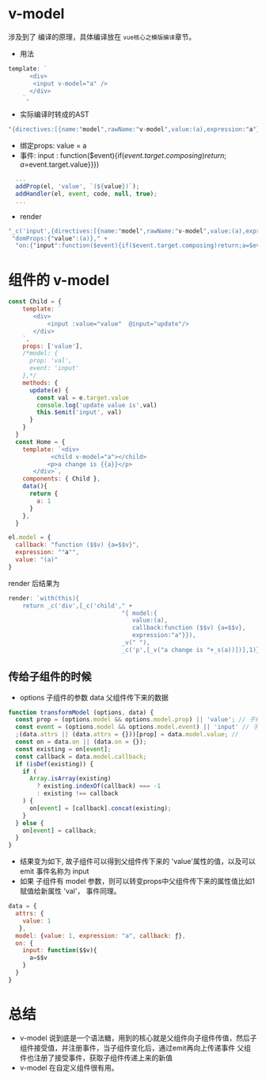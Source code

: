 # v-model 
涉及到了 编译的原理，具体编译放在 ```vue核心之模版编译```章节。

- 用法
```javascript
template: `
      <div>
       <input v-model="a" />
      </div>
    `,
```

- 实际编译时转成的AST 
```javascript
"{directives:[{name:"model",rawName:"v-model",value:(a),expression:"a"}],domProps:{"value":(a)},on:{"input":function($event){if($event.target.composing)return;a=$event.targe
```

- 绑定props: value = a
- 事件: input : function($event){if($event.target.composing)return;a=$event.target.value}}})
```javascript
  ...
  addProp(el, 'value', `(${value})`);
  addHandler(el, event, code, null, true);
  ...
```
- render
```javascript
"_c('input',{directives:[{name:"model",rawName:"v-model",value:(a),expression:"a"}]," +
 "domProps:{"value":(a)}," +
  "on:{"input":function($event){if($event.target.composing)return;a=$event.target.value}}})"
```


# 组件的 v-model

```javascript
const Child = {
    template: `
       <div>
           <input :value="value"  @input="update"/>
       </div>
    `,
    props: ['value'],
    /*model: {
      prop: 'val',
      event: 'input'
    },*/
    methods: {
      update(e) {
        const val = e.target.value
        console.log('update value is',val)
        this.$emit('input', val)
      }
    }
  }
  const Home = {
    template: `<div>
            <child v-model="a"></child>
           <p>a change is {{a}}</p>
       </div>`,
    components: { Child },
    data(){
      return {
        a: 1
      }
    },
  }
```


```javascript
el.model = {
  callback: "function ($$v) {a=$$v}",
  expression: ""a"",
  value: "(a)"
}
```
render 后结果为 

```javascript
render: `with(this){
    return _c('div',[_c('child'," +
                                "{ model:{ 
                                   value:(a),
                                   callback:function ($$v) {a=$$v},
                                   expression:"a"}}),
                                _v(" "),
                                _c('p',[_v("a change is "+_s(a))])],1)}`


```

## 传给子组件的时候 
- options 子组件的参数 data 父组件传下来的数据
```javascript
function transformModel (options, data) {
  const prop = (options.model && options.model.prop) || 'value'; // 子组件prop 的属性 取当前model参数中设定的, 如果没有定义则取默认 'value'
  const event = (options.model && options.model.event) || 'input' // 子组件事件的key 同上
  ;(data.attrs || (data.attrs = {}))[prop] = data.model.value; // 
  const on = data.on || (data.on = {});
  const existing = on[event];
  const callback = data.model.callback;
  if (isDef(existing)) {
    if (
      Array.isArray(existing)
        ? existing.indexOf(callback) === -1
        : existing !== callback
    ) {
      on[event] = [callback].concat(existing);
    }
  } else {
    on[event] = callback;
  }
}
```

- 结果变为如下, 故子组件可以得到父组件传下来的 'value'属性的值，以及可以emit 事件名称为 input 
- 如果 子组件有 model 参数，则可以转变props中父组件传下来的属性值比如1 赋值给新属性 'val'， 事件同理。

```javascript
data = {
  attrs: {
    value: 1
   },
  model: {value: 1, expression: "a", callback: ƒ},
  on: {
    input: function($$v){
      a=$$v
    }
  }
}

```

# 总结
- v-model 说到底是一个语法糖，用到的核心就是父组件向子组件传值，然后子组件接受值，并注册事件，当子组件变化后，通过emit再向上传递事件
  父组件也注册了接受事件，获取子组件传递上来的新值
- v-model 在自定义组件很有用。